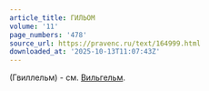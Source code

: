 ```yaml
---
article_title: ГИЛЬОМ
volume: '11'
page_numbers: '478'
source_url: https://pravenc.ru/text/164999.html
downloaded_at: '2025-10-13T11:07:43Z'
---
```


(Гвиллельм) - см. [Вильгельм](https://pravenc.ru/text/Вильгельм.html).
